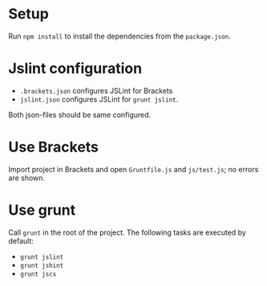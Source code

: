 # Setup

Run `npm install` to install the dependencies from the `package.json`.

# Jslint configuration

* `.brackets.json` configures JSLint for Brackets
* `jslint.json` configures JSLint for `grunt jslint`.

Both json-files should be same configured.

# Use Brackets

Import project in Brackets and open `Gruntfile.js` and `js/test.js`; no errors are shown.

# Use grunt

Call `grunt` in the root of the project. The following tasks are executed by default:

* `grunt jslint`
* `grunt jshint`
* `grunt jscs`
